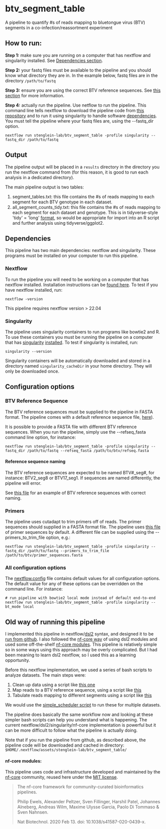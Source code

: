 # btv_segment_table
A pipeline to quantify #s of reads mapping to bluetongue virus (BTV) segments in a co-infection/reassortment experiment

## How to run:

**Step 1:** make sure you are running on a computer that has nextflow and singularity installed.  See [Dependencies section](#dependencies).

**Step 2:** your fastq files must be available to the pipeline and you should know what directory they are in.  In the example below, fastq files are in the directory `/path/to/fastq`

**Step 3:** ensure you are using the correct BTV reference sequences.  See [this section](#btv-reference-sequence) for more information.

**Step 4:** actually run the pipeline.  Use netflow to run the pipeline.  This command line tells nextflow to download the pipeline code from [this repository](https://github.com/stenglein-lab/btv_segment_table) and to run it using singularity to handle software [dependencies](#dependencies).  You must tell the pipeline where your fastq files are, using the --fastq_dir option.

```
nextflow run stenglein-lab/btv_segment_table -profile singularity --fastq_dir /path/to/fastq
```

## Output

The pipeline output will be placed in a `results` directory in the directory you run the nextflow command from (for this reason, it is good to run each analysis in a dedicated directory).  

The main pipeline output is two tables:

1. segment_tables.txt: this file contains the #s of reads mapping to each segment for each BTV genotype in each dataset.
2. all_segment_counts_tidy.txt: this file contains the #s of reads mapping to each segment for each dataset and genotype. This is in tidyverse-style 'tidy' = 'long' [format](https://tidyr.tidyverse.org/articles/tidy-data.html), so would be appropriate for import into an R script and further analysis using tidyverse/ggplot2.  

## Dependencies

This pipeline has two main dependencies: nextflow and singularity.  These programs must be installed on your computer to run this pipeline.

### Nextflow

To run the pipeline you will need to be working on a computer that has nextflow installed. Installation instructions can be [found here](https://www.nextflow.io/docs/latest/getstarted.html#installation).  To test if you have nextflow installed, run:

```
nextflow -version
```

This pipeline requires nextflow version > 22.04

### Singularity 

The pipeline uses singularity containers to run programs like bowtie2 and R.  To use these containers you must be running the pipeline on a computer that has [singularity](https://sylabs.io/singularity) [installed](https://sylabs.io/guides/latest/admin-guide/installation.html).  To test if singularity is installed, run:

```
singularity --version
```


Singularity containers will be automatically downloaded and stored in a directory named `singularity_cacheDir` in your home directory.  They will only be downloaded once.


## Configuration options

### BTV Reference Sequence

The BTV reference sequences must be supplied to the pipeline in FASTA format.  The pipeline comes with a default reference sequence file, [here](./input/refseq/btv_refseq.fasta)).

It is possible to provide a FASTA file with different BTV reference sequences.  When you run the pipeline, simply use the --refseq_fasta command line option, for instance:

```
nextflow run stenglein-lab/btv_segment_table -profile singularity --fastq_dir /path/to/fastq --refseq_fasta /path/to/btv/refseq.fasta
```

#### Reference sequence naming

The BTV reference sequences are expected to be named BTV#_seg#, for instance: BTV2_seg8 or BTV17_seg1.  If sequences are named differently, the pipeline will error.

See [this file](./input/refseq/btv_refseq.fasta) for an example of BTV reference sequences with correct naming.

### Primers

The pipeline uses cutadapt to trim primers off of reads.  The primer sequences should supplied in a FASTA format file.  The pipeline uses [this file](./input/refseq/BTV_primers.fasta) of primer sequences by default.  A different file can be supplied using the --primers_to_trim_file option, e.g.:

```
nextflow run stenglein-lab/btv_segment_table -profile singularity --fastq_dir /path/to/fastq --primers_to_trim_file /path/to/btv/primer_sequences.fasta
```

### All configuration options

The [nextflow.config](./nextflow.config) file contains default values for all configuration options.  The default value for any of these options can be overridden on the command line.  For instance:

```
# run pipeline with bowtie2 local mode instead of default end-to-end
nextflow run stenglein-lab/btv_segment_table -profile singularity --bt_mode local
```




## Old way of running this pipeline

I implemented this pipeline in nextflow/[dsl2](https://www.nextflow.io/docs/latest/dsl2.html) syntax, and designed it to be [run from github](https://www.nextflow.io/docs/latest/sharing.html).  I also followed the [nf-core way](https://nf-co.re/developers/guidelines) of using dsl2 modules and used some off-the-shelf [nf-core modules](https://github.com/nf-core/modules). This pipeline is relatively simple so in some ways using this approach may be overly complicated.  But I had been meaning to learn dsl2 nextflow, so I used this as a learning opportunity.

Before this nextflow implementation, we used a series of bash scripts to analyze datasets.  The main steps were:

1. Clean up data using a script like [this one](./scripts/run_preprocessing_pipeline_one_sample_btv)
2. Map reads to a BTV reference sequence, using a script like [this](./scripts/run_bt_align_paired_endtoend)
3. Tabulate reads mapping to different segments using a script like [this](./scripts/make_segment_table_from_sam)

We would use the [simple_scheduler script](https://github.com/stenglein-lab/stenglein_lab_scripts/blob/master/simple_scheduler) to run these for multiple datasets.

The pipeline does basically the same workflow now and looking at these simpler bash scripts can help you understand what is happening.  The current nextflow/dsl2/singularity/nf-core implementation is powerful but it can be more difficult to follow what the pipeline is actually doing.

Note that if you run the pipeline from github, as described above, the pipeline code will be downloaded and cached in directory: `$HOME/.nextflow/assets/stenglein-lab/btv_segment_table/`




#### nf-core modules:

This pipeline uses code and infrastructure developed and maintained by the [nf-core](https://nf-co.re) community, reused here under the [MIT license](https://github.com/nf-core/tools/blob/master/LICENSE).

> The nf-core framework for community-curated bioinformatics pipelines.
>
> Philip Ewels, Alexander Peltzer, Sven Fillinger, Harshil Patel, Johannes Alneberg, Andreas Wilm, Maxime Ulysse Garcia, Paolo Di Tommaso & Sven Nahnsen.
>
> Nat Biotechnol. 2020 Feb 13. doi: 10.1038/s41587-020-0439-x.
